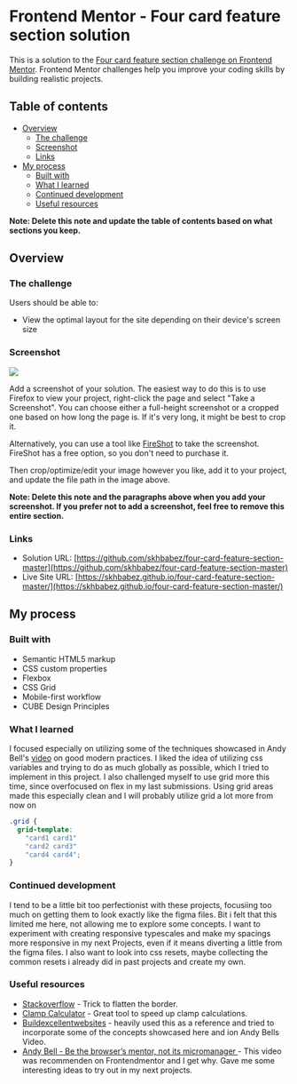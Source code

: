 # Frontend Mentor - Four card feature section solution

This is a solution to the [Four card feature section challenge on Frontend Mentor](https://www.frontendmentor.io/challenges/four-card-feature-section-weK1eFYK). Frontend Mentor challenges help you improve your coding skills by building realistic projects.

## Table of contents

- [Overview](#overview)
  - [The challenge](#the-challenge)
  - [Screenshot](#screenshot)
  - [Links](#links)
- [My process](#my-process)
  - [Built with](#built-with)
  - [What I learned](#what-i-learned)
  - [Continued development](#continued-development)
  - [Useful resources](#useful-resources)

**Note: Delete this note and update the table of contents based on what sections you keep.**

## Overview

### The challenge

Users should be able to:

- View the optimal layout for the site depending on their device's screen size

### Screenshot

![](./screenshot.jpg)

Add a screenshot of your solution. The easiest way to do this is to use Firefox to view your project, right-click the page and select "Take a Screenshot". You can choose either a full-height screenshot or a cropped one based on how long the page is. If it's very long, it might be best to crop it.

Alternatively, you can use a tool like [FireShot](https://getfireshot.com/) to take the screenshot. FireShot has a free option, so you don't need to purchase it.

Then crop/optimize/edit your image however you like, add it to your project, and update the file path in the image above.

**Note: Delete this note and the paragraphs above when you add your screenshot. If you prefer not to add a screenshot, feel free to remove this entire section.**

### Links

- Solution URL: [https://github.com/skhbabez/four-card-feature-section-master](https://github.com/skhbabez/four-card-feature-section-master)
- Live Site URL: [https://skhbabez.github.io/four-card-feature-section-master/](https://skhbabez.github.io/four-card-feature-section-master/)

## My process

### Built with

- Semantic HTML5 markup
- CSS custom properties
- Flexbox
- CSS Grid
- Mobile-first workflow
- CUBE Design Principles

### What I learned

I focused especially on utilizing some of the techniques showcased in Andy Bell's [video](https://www.youtube.com/watch?v=Iluhx2QWJDQ) on good modern practices. I liked the idea of utilizing css variables and trying to do as much globally as possible, which I tried to implement in this project. I also challenged myself to use grid more this time, since overfocused on flex in my last submissions. Using grid areas made this especially clean and I will probably utilize grid a lot more from now on

```css
.grid {
  grid-template:
    "card1 card1"
    "card2 card3"
    "card4 card4";
}
```

### Continued development

I tend to be a little bit too perfectionist with these projects, focusiing too much on getting them to look exactly like the figma files. Bit i felt that this limited me here, not allowing me to explore some concepts. I want to experiment with creating responsive typescales and make my spacings more responsive in my next Projects, even if it means diverting a little from the figma files. I also want to look into css resets, maybe collecting the common resets i already did in past projects and create my own.

### Useful resources

- [Stackoverflow](https://stackoverflow.com/questions/57153309/how-to-prevent-single-sided-border-from-wrapping-around-border-radius) - Trick to flatten the border.
- [Clamp Calculator](https://www.marcbacon.com/tools/clamp-calculator/) - Great tool to speed up clamp calculations.
- [Buildexcellentwebsites](https://buildexcellentwebsit.es/) - heavily used this as a reference and tried to incorporate some of the concepts showcased here and ion Andy Bells Video.
- [Andy Bell - Be the browser’s mentor, not its micromanager ](https://www.youtube.com/watch?v=Iluhx2QWJDQ) - This video was recommenden on Frontendmentor and I get why. Gave me some interesting ideas to try out in my next projects.
